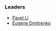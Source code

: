 ### Leaders
* [Pavel Li](mailto:pavel.li@owasp.org)
* [Eugene Dmitrenko](mailto:eugene.dmitrenko@owasp.org)

